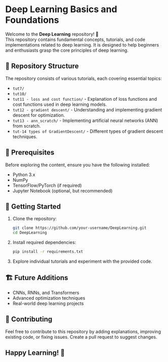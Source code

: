

# Deep Learning Basics and Foundations

Welcome to the **Deep Learning** repository! 🚀  
This repository contains fundamental concepts, tutorials, and code implementations related to deep learning. It is designed to help beginners and enthusiasts grasp the core principles of deep learning.

## 📂 Repository Structure

The repository consists of various tutorials, each covering essential topics:

- `tut7/` 
- `tut10/` 
- `tut11 - loss and cost function/` - Explanation of loss functions and cost functions used in deep learning models.
- `tut12 - gradient descent/` - Understanding and implementing gradient descent for optimization.
- `tut13 - ann_scratch/` - Implementing artificial neural networks (ANN) from scratch.
- `tut-14 types of GradientDescent/` - Different types of gradient descent techniques.

## 📌 Prerequisites

Before exploring the content, ensure you have the following installed:

- Python 3.x
- NumPy
- TensorFlow/PyTorch (if required)
- Jupyter Notebook (optional, but recommended)

## 🚀 Getting Started

1. Clone the repository:
   ```bash
   git clone https://github.com/your-username/DeepLearning.git
   cd DeepLearning
   ```
2. Install required dependencies:
   ```bash
   pip install -r requirements.txt
   ```
3. Explore individual tutorials and experiment with the provided code.

## 🏗️ Future Additions

- CNNs, RNNs, and Transformers
- Advanced optimization techniques
- Real-world deep learning projects

## 🤝 Contributing

Feel free to contribute to this repository by adding explanations, improving existing code, or fixing issues. Create a pull request to suggest changes.


## Happy Learning! 🎯
